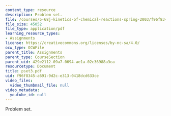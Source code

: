 ```yaml
---
content_type: resource
description: Problem set.
file: /courses/5-68j-kinetics-of-chemical-reactions-spring-2003/f96f8345a6919d2ce3130418dcd633ce_pset3.pdf
file_size: 45052
file_type: application/pdf
learning_resource_types:
- Assignments
license: https://creativecommons.org/licenses/by-nc-sa/4.0/
ocw_type: OCWFile
parent_title: Assignments
parent_type: CourseSection
parent_uid: 429e2112-09a7-0694-ae1a-02c36988a3ca
resourcetype: Document
title: pset3.pdf
uid: f96f8345-a691-9d2c-e313-0418dcd633ce
video_files:
  video_thumbnail_file: null
video_metadata:
  youtube_id: null
---
```

Problem set.